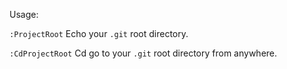 Usage:

  `:ProjectRoot`
      Echo your `.git` root directory.

  `:CdProjectRoot`
      Cd go to your `.git` root directory from anywhere.
